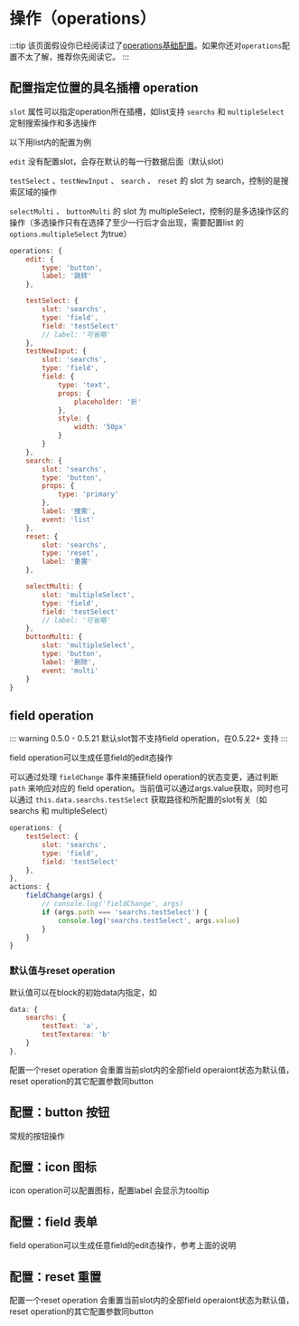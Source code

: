 # 操作（operations）

:::tip
该页面假设你已经阅读过了[operations基础配置](/api/block.html#operations)。如果你还对`operations`配置不太了解，推荐你先阅读它。
:::

## 配置指定位置的具名插槽 operation <Badge text="0.5.0+"/>

`slot` 属性可以指定operation所在插槽，如list支持 `searchs` 和 `multipleSelect` 定制搜索操作和多选操作

以下用list内的配置为例

`edit` 没有配置slot，会存在默认的每一行数据后面（默认slot）

`testSelect` 、`testNewInput` 、 `search` 、 `reset` 的 slot 为 search，控制的是搜索区域的操作

`selectMulti` 、 `buttonMulti` 的 slot 为 multipleSelect，控制的是多选操作区的操作（多选操作只有在选择了至少一行后才会出现，需要配置list 的 `options.multipleSelect` 为true）


```js {8,14,27,36,42,48}
operations: {
	edit: {
		type: 'button',
		label: '跳转'
	},

	testSelect: {
		slot: 'searchs',
		type: 'field',
		field: 'testSelect'
		// label: '可省略'
	},
	testNewInput: {
		slot: 'searchs',
		type: 'field',
		field: {
			type: 'text',
			props: {
				placeholder: '折'
			},
			style: {
				width: '50px'
			}
		}
	},
	search: {
		slot: 'searchs',
		type: 'button',
		props: {
			type: 'primary'
		},
		label: '搜索',
		event: 'list'
	},
	reset: {
		slot: 'searchs',
		type: 'reset',
		label: '重置'
	},

	selectMulti: {
		slot: 'multipleSelect',
		type: 'field',
		field: 'testSelect'
		// label: '可省略'
	},
	buttonMulti: {
		slot: 'multipleSelect',
		type: 'button',
		label: '删除',
		event: 'multi'
	}
}

```

## field operation <Badge text="0.5.0+"/>

::: warning
0.5.0 - 0.5.21 默认slot暂不支持field operation，在0.5.22+ 支持
:::

field operation可以生成任意field的edit态操作

可以通过处理 `fieldChange` 事件来捕获field operation的状态变更，通过判断 `path` 来响应对应的 field operation。当前值可以通过args.value获取，同时也可以通过 `this.data.searchs.testSelect` 获取路径和所配置的slot有关（如searchs 和 multipleSelect）

```js
operations: {
	testSelect: {
		slot: 'searchs',
		type: 'field',
		field: 'testSelect'
	},
},
actions: {
	fieldChange(args) {
		// console.log('fieldChange', args)
		if (args.path === 'searchs.testSelect') {
			console.log('searchs.testSelect', args.value)
		}
	}
}
```


### 默认值与reset operation

默认值可以在block的初始data内指定，如

```js
data: {
	searchs: {
		testText: 'a',
		testTextarea: 'b'
	}
},
```

配置一个reset operation 会重置当前slot内的全部field operaiont状态为默认值，reset operation的其它配置参数同button


## 配置：button 按钮

常规的按钮操作

<ClientOnly>
<ams-config name="button" type="operation"/>
</ClientOnly>

## 配置：icon 图标

icon operation可以配置图标，配置label 会显示为tooltip

<ClientOnly>
<ams-config name="icon" type="operation"/>
</ClientOnly>

## 配置：field 表单

field operation可以生成任意field的edit态操作，参考上面的说明

<ClientOnly>
<ams-config name="field" type="operation"/>
</ClientOnly>

## 配置：reset 重置

配置一个reset operation 会重置当前slot内的全部field operaiont状态为默认值，reset operation的其它配置参数同button

<ClientOnly>
<ams-config name="reset" type="operation"/>
</ClientOnly>